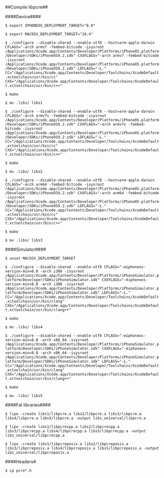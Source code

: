 ##Compile libpcre##

####Device####

`$ export IPHONEOS_DEPLOYMENT_TARGET="8.0"`

`$ export MACOSX_DEPLOYMENT_TARGET="10.4"`

`$ ./configure --disable-shared --enable-utf8 --host=arm-apple-darwin CFLAGS="-arch armv7 -fembed-bitcode -isysroot /Applications/Xcode.app/Contents/Developer/Platforms/iPhoneOS.platform/Developer/SDKs/iPhoneOS9.2.sdk" CXXFLAGS="-arch armv7 -fembed-bitcode -isysroot /Applications/Xcode.app/Contents/Developer/Platforms/iPhoneOS.platform/Developer/SDKs/iPhoneOS9.2.sdk" LDFLAGS="-L." CC="/Applications/Xcode.app/Contents/Developer/Toolchains/XcodeDefault.xctoolchain/usr/bin/cc" CXX="/Applications/Xcode.app/Contents/Developer/Toolchains/XcodeDefault.xctoolchain/usr/bin/c++"`

`$ make`

`$ mv .libs/ libs1`

`$ ./configure --disable-shared --enable-utf8 --host=arm-apple-darwin CFLAGS="-arch armv7s -fembed-bitcode -isysroot /Applications/Xcode.app/Contents/Developer/Platforms/iPhoneOS.platform/Developer/SDKs/iPhoneOS9.2.sdk" CXXFLAGS="-arch armv7s -fembed-bitcode -isysroot /Applications/Xcode.app/Contents/Developer/Platforms/iPhoneOS.platform/Developer/SDKs/iPhoneOS9.2.sdk" LDFLAGS="-L." CC="/Applications/Xcode.app/Contents/Developer/Toolchains/XcodeDefault.xctoolchain/usr/bin/cc" CXX="/Applications/Xcode.app/Contents/Developer/Toolchains/XcodeDefault.xctoolchain/usr/bin/c++"`

`$ make`

`$ mv .libs/ libs2`

`$ ./configure --disable-shared --enable-utf8 --host=arm-apple-darwin CFLAGS="-arch arm64 -fembed-bitcode -isysroot /Applications/Xcode.app/Contents/Developer/Platforms/iPhoneOS.platform/Developer/SDKs/iPhoneOS9.2.sdk" CXXFLAGS="-arch arm64 -fembed-bitcode -isysroot /Applications/Xcode.app/Contents/Developer/Platforms/iPhoneOS.platform/Developer/SDKs/iPhoneOS9.2.sdk" LDFLAGS="-L." CC="/Applications/Xcode.app/Contents/Developer/Toolchains/XcodeDefault.xctoolchain/usr/bin/cc" CXX="/Applications/Xcode.app/Contents/Developer/Toolchains/XcodeDefault.xctoolchain/usr/bin/c++"`

`$ make`

`$ mv .libs/ libs3`

####Simulator####

`$ unset MACOSX_DEPLOYMENT_TARGET`

`$ ./configure --disable-shared --enable-utf8 CFLAGS="-miphoneos-version-min=8.0 -arch i386 -isysroot /Applications/Xcode.app/Contents/Developer/Platforms/iPhoneSimulator.platform/Developer/SDKs/iPhoneSimulator.sdk" CXXFLAGS="-miphoneos-version-min=8.0 -arch i386 -isysroot /Applications/Xcode.app/Contents/Developer/Platforms/iPhoneSimulator.platform/Developer/SDKs/iPhoneSimulator.sdk" LDFLAGS="-L." CC="/Applications/Xcode.app/Contents/Developer/Toolchains/XcodeDefault.xctoolchain/usr/bin/clang" CXX="/Applications/Xcode.app/Contents/Developer/Toolchains/XcodeDefault.xctoolchain/usr/bin/clang++"`

`$ make`

`$ mv .libs/ libs4`

`$ ./configure --disable-shared --enable-utf8 CFLAGS="-miphoneos-version-min=8.0 -arch x86_64 -isysroot /Applications/Xcode.app/Contents/Developer/Platforms/iPhoneSimulator.platform/Developer/SDKs/iPhoneSimulator.sdk" CXXFLAGS="-miphoneos-version-min=8.0 -arch x86_64 -isysroot /Applications/Xcode.app/Contents/Developer/Platforms/iPhoneSimulator.platform/Developer/SDKs/iPhoneSimulator.sdk" LDFLAGS="-L." CC="/Applications/Xcode.app/Contents/Developer/Toolchains/XcodeDefault.xctoolchain/usr/bin/clang" CXX="/Applications/Xcode.app/Contents/Developer/Toolchains/XcodeDefault.xctoolchain/usr/bin/clang++"`

`$ make`

`$ mv .libs/ libs5`

####Fat libraries####

`$ lipo -create libs1/libpcre.a libs2/libpcre.a libs3/libpcre.a libs4/libpcre.a libs5/libpcre.a -output libs_universal/libpcre.a`

`$ lipo -create libs1/libpcrecpp.a libs2/libpcrecpp.a libs3/libpcrecpp.a libs4/libpcrecpp.a libs5/libpcrecpp.a -output libs_universal/libpcrecpp.a`

`$ lipo -create libs1/libpcreposix.a libs2/libpcreposix.a libs3/libpcreposix.a libs4/libpcreposix.a libs5/libpcreposix.a -output libs_universal/libpcreposix.a`

####Headers#

`$ cp pcre*.h`
